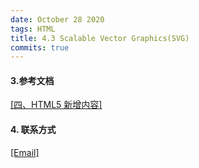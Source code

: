 ```yaml
---
date: October 28 2020
tags: HTML
title: 4.3 Scalable Vector Graphics(SVG)
commits: true
---
```


#### 3.参考文档

[[四、HTML5 新增内容]](https://web-oyster.github.io/2020/10/28/HTML/Tutorial/%E5%9B%9B%E3%80%81HTML5%20%E6%96%B0%E5%A2%9E%E5%86%85%E5%AE%B9/)


#### 4. 联系方式

[[Email]](yuanmin8888@outlook.com)
